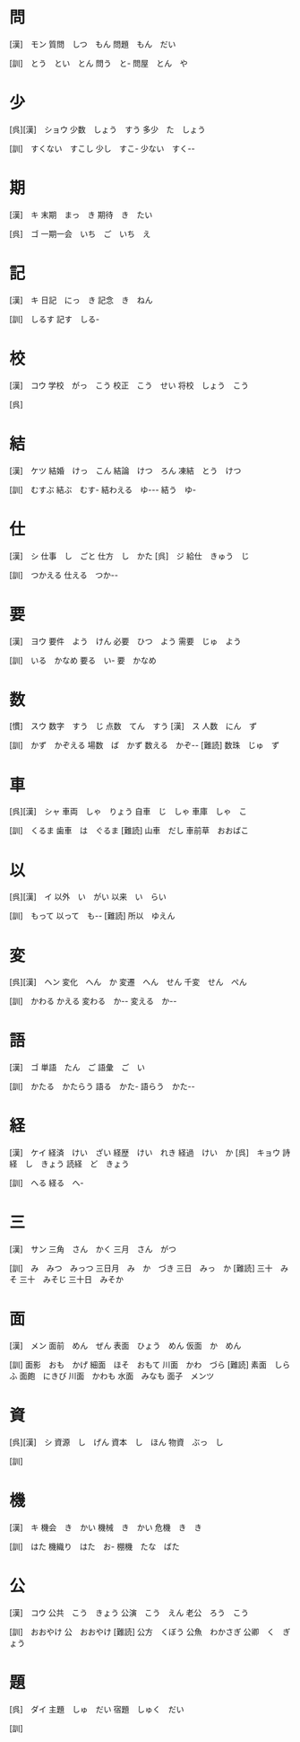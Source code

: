 # 問
[漢]　モン
質問　しつ　もん
問題　もん　だい

[訓]　とう　とい　とん
問う　と-
問屋　とん　や

# 少
[呉][漢]　ショウ
少数　しょう　すう
多少　た　しょう

[訓]　すくない　すこし
少し　すこ-
少ない　すく--

# 期
[漢]　キ
末期　まっ　き
期待　き　たい

[呉]　ゴ
一期一会　いち　ご　いち　え

# 記
[漢]　キ
日記　にっ　き
記念　き　ねん

[訓]　しるす
記す　しる-

# 校
[漢]　コウ
学校　がっ　こう
校正　こう　せい
将校　しょう　こう

[呉]

# 結
[漢]　ケツ
結婚　けっ　こん
結論　けつ　ろん
凍結　とう　けつ

[訓]　むすぶ
結ぶ　むす-
結わえる　ゆ---
結う　ゆ-

# 仕
[漢]　シ
仕事　し　ごと
仕方　し　かた
[呉]　ジ
給仕　きゅう　じ

[訓]　つかえる
仕える　つか--

# 要
[漢]　ヨウ
要件　よう　けん
必要　ひつ　よう
需要　じゅ　よう

[訓]　いる　かなめ
要る　い-
要　かなめ

# 数
[慣]　スウ
数字　すう　じ
点数　てん　すう
[漢]　ス
人数　にん　ず

[訓]　かず　かぞえる
場数　ば　かず
数える　かぞ--
[難読]
数珠　じゅ　ず


# 車
[呉][漢]　シャ
車両　しゃ　りょう
自車　じ　しゃ
車庫　しゃ　こ

[訓]　くるま
歯車　は　ぐるま
[難読]
山車　だし
車前草　おおばこ

# 以
[呉][漢]　イ
以外　い　がい
以来　い　らい

[訓]　もって
以って　も--
[難読]
所以　ゆえん

# 変
[呉][漢]　ヘン
変化　へん　か
変遷　へん　せん
千変　せん　ぺん

[訓]　かわる かえる
変わる　か--
変える　か--

# 語
[漢]　ゴ
単語　たん　ご
語彙　ご　い

[訓]　かたる　かたらう
語る　かた-
語らう　かた--

# 経
[漢]　ケイ
経済　けい　ざい
経歴　けい　れき
経過　けい　か
[呉]　キョウ
詩経　し　きょう
読経　ど　きょう

[訓]　へる
経る　へ-

# 三
[漢]　サン
三角　さん　かく
三月　さん　がつ

[訓]　み　みつ　みっつ
三日月　み　か　づき
三日　みっ　か
[難読]
三十　みそ
三十　みそじ
三十日　みそか

# 面
[漢]　メン
面前　めん　ぜん
表面　ひょう　めん
仮面　か　めん

[訓]
面影　おも　かげ
細面　ほそ　おもて
川面　かわ　づら
[難読]
素面　しらふ
面皰　にきび
川面　かわも
水面　みなも
面子　メンツ

# 資
[呉][漢]　シ
資源　し　げん
資本　し　ほん
物資　ぶっ　し

[訓]

# 機
[漢]　キ
機会　き　かい
機械　き　かい
危機　き　き

[訓]　はた
機織り　はた　お-
棚機　たな　ばた

# 公
[漢]　コウ
公共　こう　きょう
公演　こう　えん
老公　ろう　こう

[訓]　おおやけ
公　おおやけ
[難読]
公方　くぼう
公魚　わかさぎ
公卿　く　ぎょう

# 題
[呉]　ダイ
主題　しゅ　だい
宿題　しゅく　だい

[訓]
